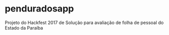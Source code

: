 # penduradosapp
Projeto do Hackfest 2017 de  Solução para avaliação de folha de pessoal do Estado da Paraíba
